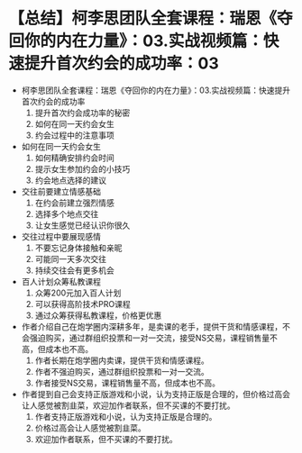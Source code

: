 # 【总结】柯李思团队全套课程：瑞恩《夺回你的内在力量》：03.实战视频篇：快速提升首次约会的成功率：03

-   柯李思团队全套课程：瑞恩《夺回你的内在力量》：03.实战视频篇：快速提升首次约会的成功率
    1.  提升首次约会成功率的秘密
    2.  如何在同一天约会女生
    3.  约会过程中的注意事项
-   如何在同一天约会女生
    1.  如何精确安排约会时间
    2.  提示女生参加约会的小技巧
    3.  约会地点选择的建议
-   交往前要建立情感基础
    1.  在约会前建立强烈情感
    2.  选择多个地点交往
    3.  让女生感觉已经认识你很久
-   交往过程中要展现感情
    1.  不要忘记身体接触和亲昵
    2.  可能同一天多次交往
    3.  持续交往会有更多机会
-   百人计划众筹私教课程
    1.  众筹200元加入百人计划
    2.  可以获得高阶技术PRO课程
    3.  通过众筹获得私教课程，价格更优惠
-   作者介绍自己在炮学圈内深耕多年，是卖课的老手，提供干货和情感课程，不会强迫购买，通过群组织投票和一对一交流，接受NS交易，课程销售量不高，但成本也不高。
    1.  作者长期在炮学圈内卖课，提供干货和情感课程。
    2.  作者不强迫购买，通过群组织投票和一对一交流。
    3.  作者接受NS交易，课程销售量不高，但成本也不高。
-   作者提到自己会支持正版游戏和小说，认为支持正版是合理的，但价格过高会让人感觉被割韭菜，欢迎加作者联系，但不买课的不要打扰。
    1.  作者支持正版游戏和小说，认为支持正版是合理的。
    2.  价格过高会让人感觉被割韭菜。
    3.  欢迎加作者联系，但不买课的不要打扰。